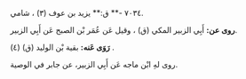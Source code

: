 ٧٠٣٤ -** ق:** يزيد بن عوف (٣) ، شامي.

**روى عن:** أَبِي الزبير المكي (ق) ، وقيل عَن عُمَر بْن الصبح عَن أَبِي الزبير.

**رَوَى عَنه:** بقية بْن الوليد (ق) (٤) .

روى لهِ ابْن ماجه عَن أَبِي الزبير، عن جابر في الوصية.